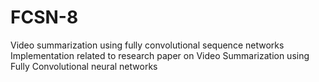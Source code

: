 # FCSN-8
Video summarization using fully convolutional sequence networks
Implementation related to research paper on Video Summarization using Fully Convolutional neural networks
